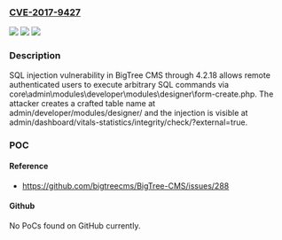 ### [CVE-2017-9427](https://cve.mitre.org/cgi-bin/cvename.cgi?name=CVE-2017-9427)
![](https://img.shields.io/static/v1?label=Product&message=n%2Fa&color=blue)
![](https://img.shields.io/static/v1?label=Version&message=n%2Fa&color=blue)
![](https://img.shields.io/static/v1?label=Vulnerability&message=n%2Fa&color=brighgreen)

### Description

SQL injection vulnerability in BigTree CMS through 4.2.18 allows remote authenticated users to execute arbitrary SQL commands via core\admin\modules\developer\modules\designer\form-create.php. The attacker creates a crafted table name at admin/developer/modules/designer/ and the injection is visible at admin/dashboard/vitals-statistics/integrity/check/?external=true.

### POC

#### Reference
- https://github.com/bigtreecms/BigTree-CMS/issues/288

#### Github
No PoCs found on GitHub currently.

